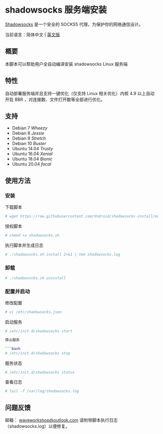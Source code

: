 # shadowsocks 服务端安装

[Shadowsocks](https://shadowsocks.org) 是一个安全的 SOCKS5 代理，为保护你的网络通信设计。

当前语言：简体中文 | [英文版](/README.md)


## 概要

本脚本可以帮助用户全自动编译安装 shadowsocks Linux 服务端

## 特性

自动部署服务端并且支持一键优化（仅支持 Linux 相关优化）内核 4.9 以上自动开启 BBR ，对连接数、文件打开数等全部进行优化。

## 支持

* Debian 7 *Wheezy*
* Debian 8 *Jessie*
* Debian 9 *Stretch*
* Debian 10 *Buster*
* Ubuntu 14.04 *Trusty*
* Ubuntu 16.04 *Xenial*
* Ubuntu 18.04 *Bionic*
* Ubuntu 20.04 *focal*

## 使用方法

### 安装

下载脚本

```bash
# wget https://raw.githubusercontent.com/Vndroid/shadowsocks-install/master/shadowsocks.sh
```

授权脚本

```bash
# chmod +x shadowsocks.sh
```

执行脚本并生成日志

```bash
# ./shadowsocks.sh install 2>&1 | tee shadowsocks.log
```

### 卸载

```bash
# ./shadowsocks.sh uninstall
```

### 配置并启动

修改配置

```bash
# vi /etc/shadowsocks.json
```

启动服务

```bash
# /etc/init.d/shadowsocks start

停止服务

```bash
# /etc/init.d/shadowsocks stop
```

服务状态

```bash
# /etc/init.d/shadowsocks status
```

查看日志

```bash
# tail -f /var/log/shadowsocks.log
```

## 问题反馈

邮箱： waveworkshop@outlook.com
请附带脚本执行日志（shadowsocks.log）以便修复。
